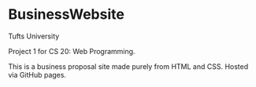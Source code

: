 # BusinessWebsite
Tufts University

Project 1 for CS 20: Web Programming. 

This is a business proposal site made purely from HTML and CSS. Hosted via GitHub pages.
